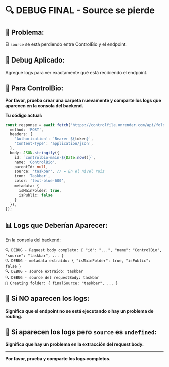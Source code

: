 # 🔍 **DEBUG FINAL - Source se pierde**

## 🎯 **Problema:**
El `source` se está perdiendo entre ControlBio y el endpoint.

## 🔧 **Debug Aplicado:**
Agregué logs para ver exactamente qué está recibiendo el endpoint.

## 🧪 **Para ControlBio:**

**Por favor, prueba crear una carpeta nuevamente y comparte los logs que aparecen en la consola del backend.**

**Tu código actual:**
```typescript
const response = await fetch('https://controlfile.onrender.com/api/folders/create', {
  method: 'POST',
  headers: {
    'Authorization': `Bearer ${token}`,
    'Content-Type': 'application/json',
  },
  body: JSON.stringify({
    id: `controlbio-main-${Date.now()}`,
    name: 'ControlBio',
    parentId: null,
    source: 'taskbar', // ← En el nivel raíz
    icon: 'Taskbar',
    color: 'text-blue-600',
    metadata: {
      isMainFolder: true,
      isPublic: false
    }
  }),
});
```

## 📊 **Logs que Deberían Aparecer:**

En la consola del backend:
```
🔍 DEBUG - Request body completo: { "id": "...", "name": "ControlBio", "source": "taskbar", ... }
🔍 DEBUG - metadata extraído: { "isMainFolder": true, "isPublic": false }
🔍 DEBUG - source extraído: taskbar
🔍 DEBUG - source del requestBody: taskbar
📁 Creating folder: { finalSource: "taskbar", ... }
```

## 🎯 **Si NO aparecen los logs:**
**Significa que el endpoint no se está ejecutando o hay un problema de routing.**

## 🎯 **Si aparecen los logs pero `source` es `undefined`:**
**Significa que hay un problema en la extracción del request body.**

---

**Por favor, prueba y comparte los logs completos.**
